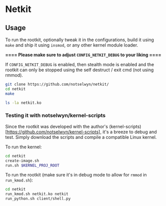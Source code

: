 # Netkit

## Usage
To run the rootkit, optionally tweak it in the configurations, build it using `make` and ship it using `insmod`, or any other kernel module loader.

**==== Please make sure to adjust `CONFIG_NETKIT_DEBUG` to your liking ====**

If `CONFIG_NETKIT_DEBUG` is enabled, then stealth mode is enabled and the rootkit can only be stopped using the self destruct / exit cmd (not using rmmod).

```bash
git clone https://github.com/notselwyn/netkit/
cd netkit
make

ls -la netkit.ko
```

### Testing it with notselwyn/kernel-scripts

Since the rootkit was developed with the author's (kernel-scripts)[https://github.com/notselwyn/kernel-scripts], it's a breeze to debug and test. Simply download the scripts and compile a compatible Linux kernel.

To run the kernel:
```bash
cd netkit
create-image.sh
run.sh $KERNEL_PROJ_ROOT
```

To run the rootkit (make sure it's in debug mode to allow for `rmmod` in `run_kmod.sh`):
```bash
cd netkit
run_kmod.sh netkit.ko netkit
run_python.sh client/shell.py
```
